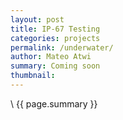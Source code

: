 ```yaml
---
layout: post
title: IP-67 Testing
categories: projects
permalink: /underwater/
author: Mateo Atwi
summary: Coming soon
thumbnail:
---
```


\\
{{ page.summary }}